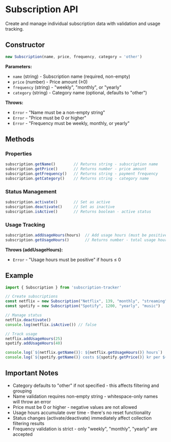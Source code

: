 # Subscription API

Create and manage individual subscription data with validation and usage tracking.

## Constructor

```javascript
new Subscription(name, price, frequency, category = 'other')
```

**Parameters:**
- `name` (string) - Subscription name (required, non-empty)
- `price` (number) - Price amount (≥0)  
- `frequency` (string) - "weekly", "monthly", or "yearly"
- `category` (string) - Category name (optional, defaults to "other")

**Throws:**
- `Error` - "Name must be a non-empty string"
- `Error` - "Price must be 0 or higher" 
- `Error` - "Frequency must be weekly, monthly, or yearly"

## Methods

### Properties
```javascript
subscription.getName()        // Returns string - subscription name
subscription.getPrice()       // Returns number - price amount
subscription.getFrequency()   // Returns string - payment frequency
subscription.getCategory()    // Returns string - category name
```

### Status Management
```javascript
subscription.activate()       // Set as active
subscription.deactivate()     // Set as inactive  
subscription.isActive()       // Returns boolean - active status
```

### Usage Tracking
```javascript
subscription.addUsageHours(hours)  // Add usage hours (must be positive)
subscription.getUsageHours()       // Returns number - total usage hours
```

**Throws (addUsageHours):**
- `Error` - "Usage hours must be positive" if hours ≤ 0

## Example

```javascript
import { Subscription } from 'subscription-tracker'

// Create subscriptions
const netflix = new Subscription("Netflix", 139, "monthly", "streaming")
const spotify = new Subscription("Spotify", 1200, "yearly", "music")

// Manage status
netflix.deactivate()
console.log(netflix.isActive()) // false

// Track usage
netflix.addUsageHours(25)
spotify.addUsageHours(40)

console.log(`${netflix.getName()}: ${netflix.getUsageHours()} hours`)
console.log(`${spotify.getName()} costs ${spotify.getPrice()} kr per ${spotify.getFrequency()}`)
```
## Important Notes

- Category defaults to "other" if not specified - this affects filtering and grouping
- Name validation requires non-empty string - whitespace-only names will throw an error
- Price must be 0 or higher - negative values are not allowed
- Usage hours accumulate over time - there's no reset functionality
- Status changes (activate/deactivate) immediately affect collection filtering results
- Frequency validation is strict - only "weekly", "monthly", "yearly" are accepted